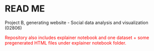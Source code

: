 # READ ME
Project B, generating website - Social data analysis and visualization (02806)

<p style="color:red"> Repository also includes explainer notebook and one dataset + some pregenerated HTML files under explainer notebook folder.</p>
